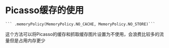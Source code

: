 # Picasso缓存的使用
    ``` .memoryPolicy(MemoryPolicy.NO_CACHE, MemoryPolicy.NO_STORE)```
 这个方法可以将Picasso的缓存和抓取缓存图片设置为不使用，会浪费比较多的流量但是占用内存更少
 
